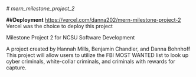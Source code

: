 *# mern_milestone_project_2*

**##Deployment**
https://vercel.com/danna202/mern-milestone-project-2
Vercel was the choice to deploy this project

Milestone Project 2 for NCSU Software Development

A project created by Hannah Mills, Benjamin Chandler, and Danna Bohnhoff
This project will allow users to utilize the FBI MOST WANTED list to look up cyber criminals, white-collar criminals, and criminals with rewards for capture.


